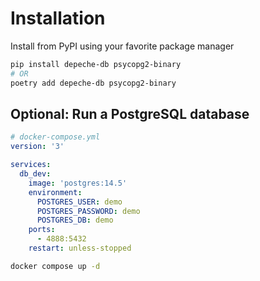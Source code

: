 # Installation

Install from PyPI using your favorite package manager

```bash
pip install depeche-db psycopg2-binary
# OR
poetry add depeche-db psycopg2-binary
```


## Optional: Run a PostgreSQL database


```yaml
# docker-compose.yml
version: '3'

services:
  db_dev:
    image: 'postgres:14.5'
    environment:
      POSTGRES_USER: demo
      POSTGRES_PASSWORD: demo
      POSTGRES_DB: demo
    ports:
      - 4888:5432
    restart: unless-stopped
```

```bash
docker compose up -d
```
